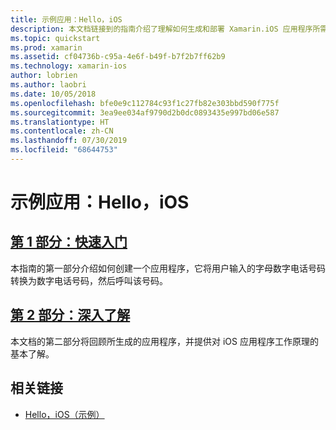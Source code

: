 ```yaml
---
title: 示例应用：Hello，iOS
description: 本文档链接到的指南介绍了理解如何生成和部署 Xamarin.iOS 应用程序所需的工具和概念。
ms.topic: quickstart
ms.prod: xamarin
ms.assetid: cf04736b-c95a-4e6f-b49f-b7f2b7ff62b9
ms.technology: xamarin-ios
author: lobrien
ms.author: laobri
ms.date: 10/05/2018
ms.openlocfilehash: bfe0e9c112784c93f1c27fb82e303bbd590f775f
ms.sourcegitcommit: 3ea9ee034af9790d2b0dc0893435e997bd06e587
ms.translationtype: HT
ms.contentlocale: zh-CN
ms.lasthandoff: 07/30/2019
ms.locfileid: "68644753"
---
```

# <a name="sample-app-hello-ios"></a>示例应用：Hello，iOS

## <a name="part-1-quickstartiosget-startedhello-ioshello-ios-quickstartmd"></a>[第 1 部分：快速入门](~/ios/get-started/hello-ios/hello-ios-quickstart.md)

本指南的第一部分介绍如何创建一个应用程序，它将用户输入的字母数字电话号码转换为数字电话号码，然后呼叫该号码。

## <a name="part-2-deep-diveiosget-startedhello-ioshello-ios-deepdivemd"></a>[第 2 部分：深入了解](~/ios/get-started/hello-ios/hello-ios-deepdive.md)

本文档的第二部分将回顾所生成的应用程序，并提供对 iOS 应用程序工作原理的基本了解。

## <a name="related-links"></a>相关链接

- [Hello，iOS（示例）](https://docs.microsoft.com/samples/xamarin/ios-samples/hello-ios)
